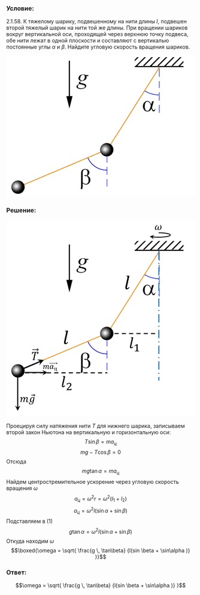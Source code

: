 ###  Условие: 

$2.1.58.$ К тяжелому шарику, подвешенному на нити длины $l$, подвешен второй тяжелый шарик на нити той же длины. При вращении шариков вокруг вертикальной оси, проходящей через верхнюю точку подвеса, обе нити лежат в одной плоскости и составляют с вертикалью постоянные углы $\alpha$ и $\beta$. Найдите угловую скорость вращения шариков. 

![ К задаче 2.1.58 |578x432, 42%](../../img/2.1.58/statement.png)

###  Решение: 

![ Силы, действующие на систему |904x937, 47%](../../img/2.1.58/draw.png)

Проецируя силу натяжения нити $T$ для нижнего шарика, записываем второй закон Ньютона на вертикальную и горизонтальную оси: $$T \sin\beta = ma_{ц}$$ $$mg - T \cos\beta = 0$$ Отсюда $$mg \tan\alpha = ma_{ц}\tag{1}$$ Найдем центростремительное ускорение через угловую скорость вращения $\omega$ $$a_{ц} = \omega^2 r = \omega^2 (l_1+l_2)$$ $$a_{ц} = \omega^2 l(\sin\alpha + \sin\beta )$$ Подставляем в $(1)$ $$g \tan\alpha = \omega^2 l(\sin\alpha + \sin\beta )$$ Откуда находим $\omega$ $$\boxed{\omega = \sqrt{ \frac{g \, \tan\beta} {l(sin \beta + \sin\alpha )} }}$$ 

###  Ответ: 

$$\omega = \sqrt{ \frac{g \, \tan\beta} {l(sin \beta + \sin\alpha )} }$$ 
